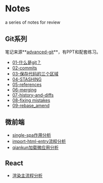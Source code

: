 # Notes
a series of notes for review



## Git系列

笔记来源**[advanced-git](https://github.com/nnja/advanced-git)**，有PPT和配套练习。

- [01-什么是git？](https://github.com/whg4/notes/issues/1)
- [02-commits](https://github.com/whg4/notes/issues/2)
- [03-保存代码的三个区域](https://github.com/whg4/notes/issues/3)
- [04-STASHING](https://github.com/whg4/notes/issues/4)
- [05-references](https://github.com/whg4/notes/issues/5)
- [06-merging](https://github.com/whg4/notes/issues/6)
- [07-history-and-diffs](https://github.com/whg4/notes/issues/7)
- [08-fixing mistakes](https://github.com/whg4/notes/issues/8)
- [09-rebase_amend](https://github.com/whg4/notes/issues/9)



## 微前端

- [single-spa作用分析](https://github.com/whg4/notes/issues/12)
- [import-html-entry流程分析](https://github.com/whg4/notes/issues/10)
- [qiankun加载微应用分析](https://github.com/whg4/notes/issues/11)



## React

- [渲染主流程分析](https://github.com/whg4/notes/issues/13)
